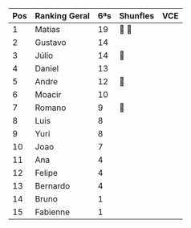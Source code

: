 
| Pos | Ranking Geral | 6ªs | Shunfles                               | VCE         |
|-----|---------------|-----|----------------------------------------|-------------|
| 1   | Matias        | 19  | :basketball: :basketball:              |             |
| 2   | Gustavo       | 14  |                                        |             |
| 3   | Júlio         | 14  | :basketball:                           |             |
| 4   | Daniel        | 13  |                                        |             |
| 5   | Andre         | 12  | :basketball:                           |             |
| 6   | Moacir        | 10  |                                        |             |
| 7   | Romano        | 9   | :basketball:                           |             |
| 8   | Luis          | 8   |                                        |             |
| 9   | Yuri          | 8   |                                        |             |
| 10  | Joao          | 7   |                                        |             |
| 11  | Ana           | 4   |                                        |             |
| 12  | Felipe        | 4   |                                        |             |
| 13  | Bernardo      | 4   |                                        |             |
| 14  | Bruno         | 1   |                                        |             |
| 15  | Fabienne      | 1   |                                        |             |
